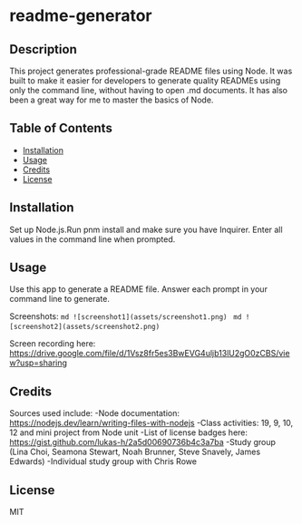# readme-generator

## Description

This project generates professional-grade README files using Node. It was built to make it easier for developers to generate quality READMEs using only the command line, without having to open .md documents. It has also been a great way for me to master the basics of Node. 

## Table of Contents

- [Installation](#installation)
- [Usage](#usage)
- [Credits](#credits)
- [License](#license)

## Installation

Set up Node.js.Run pnm install and make sure you have Inquirer. Enter all values in the command line when prompted. 

## Usage

Use this app to generate a README file. Answer each prompt in your command line to generate. 

Screenshots:
    ```md
    ![screenshot1](assets/screenshot1.png)
    ```
        ```md
    ![screenshot2](assets/screenshot2.png)
    ```

Screen recording here: https://drive.google.com/file/d/1Vsz8fr5es3BwEVG4uljb13lU2gO0zCBS/view?usp=sharing 

## Credits

Sources used include:
-Node documentation: https://nodejs.dev/learn/writing-files-with-nodejs
-Class activities: 19, 9, 10, 12 and mini project from Node unit
-List of license badges here: https://gist.github.com/lukas-h/2a5d00690736b4c3a7ba 
-Study group (Lina Choi, Seamona Stewart, Noah Brunner, Steve Snavely, James Edwards)
-Individual study group with Chris Rowe

## License

MIT